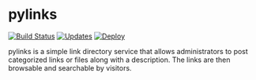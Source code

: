# pylinks

[![Build Status](https://travis-ci.org/michaelmior/pylinks.svg?branch=master)](https://travis-ci.org/michaelmior/pylinks)
[![Updates](https://pyup.io/repos/github/michaelmior/pylinks/shield.svg)](https://pyup.io/repos/github/michaelmior/pylinks/)
[![Deploy](https://www.herokucdn.com/deploy/button.png)](https://heroku.com/deploy)

pylinks is a simple link directory service that allows administrators to post categorized links or files along with a description.
The links are then browsable and searchable by visitors.

